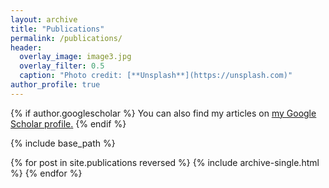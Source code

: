 ```yaml
---
layout: archive
title: "Publications"
permalink: /publications/
header:
  overlay_image: image3.jpg 
  overlay_filter: 0.5  
  caption: "Photo credit: [**Unsplash**](https://unsplash.com)"
author_profile: true
---
```


{% if author.googlescholar %}
  You can also find my articles on <u><a href="{{author.googlescholar}}">my Google Scholar profile</a>.</u>
{% endif %}

{% include base_path %}

{% for post in site.publications reversed %}
  {% include archive-single.html %}
{% endfor %}
